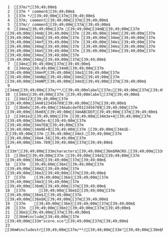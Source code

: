      1	[37m/*[39;49;00m$
     2	[37m * comment[39;49;00m$
     3	[37m */[39;49;00m[37m[39;49;00m$
     4	[37m; comment[39;49;00m[37m[39;49;00m$
     5	[37m// comment[39;49;00m[37m[39;49;00m$
     6	[34ma[39;49;00m[37m [39;49;00m[34mB[39;49;00m[37m [39;49;00m[34mb[39;49;00m[37m [39;49;00m[34mC[39;49;00m[37m [39;49;00m[34md[39;49;00m[37m [39;49;00m[34me[39;49;00m[37m [39;49;00m[34mf[39;49;00m[37m [39;49;00m[34mi[39;49;00m[37m [39;49;00m[34mq[39;49;00m[37m [39;49;00m[34ms[39;49;00m[37m [39;49;00m[34mt[39;49;00m[37m [39;49;00m[34mv[39;49;00m[37m [39;49;00m[34mx[39;49;00m[37m [39;49;00m[34my[39;49;00m[37m[39;49;00m$
     7	[34mz[39;49;00m[37m[39;49;00m$
     8	[34mnp[39;49;00m[34m0[39;49;00m[37m [39;49;00m[34mnP[39;49;00m[34m1[39;49;00m[37m [39;49;00m[34mNp[39;49;00m[34m2[39;49;00m[37m [39;49;00m[34mNP[39;49;00m[34m3[39;49;00m[37m[39;49;00m$
     9	[34mm[39;49;00m[37m/**/[39;49;00mlabel[37m;[39;49;00m[37m[39;49;00m$
    10	[34mn[39;49;00m[37m [39;49;00mlabel[37m[39;49;00m$
    11	[34m123[39;49;00m[37m [39;49;00m[34m0123456789[39;49;00m[37m[39;49;00m$
    12	[36m0x[39;49;00m[34mabcdef0123456789[39;49;00m[37m [39;49;00m[36m0X[39;49;00m[34mABCDEF[39;49;00m[37m[39;49;00m$
    13	[34m1e2[39;49;00m[37m [39;49;00m[34m3e+4[39;49;00m[37m [39;49;00m[34m5e-6[39;49;00m[37m [39;49;00m[34m7E8[39;49;00m[37m [39;49;00m[34m9E+0[39;49;00m[37m [39;49;00m[34m1E-2[39;49;00m[37m [39;49;00m[34m3.[39;49;00m[37m [39;49;00m[34m4.56[39;49;00m[37m [39;49;00m[34m.789[39;49;00m[37m[39;49;00m$
    14	[33m"[39;49;00m[33mcharacters[39;49;00m[36m$MACRO.[39;49;00m[33m"[39;49;00m[37m[39;49;00m$
    15	[36m{[39;49;00m[37m [39;49;00m[34m1[39;49;00m[37m [39;49;00m[36mI[39;49;00m[37m[39;49;00m$
    16	[37m  [39;49;00m[36m{[39;49;00m[37m [39;49;00m[34m2[39;49;00m[37m [39;49;00m[36mJ[39;49;00m[37m[39;49;00m$
    17	[37m    [39;49;00m[36m{[39;49;00m[37m [39;49;00m[34m3[39;49;00m[37m [39;49;00m[36mK[39;49;00m[37m[39;49;00m$
    18	[37m      [39;49;00m[36m$I[39;49;00m[37m [39;49;00m[36m$J[39;49;00m[37m [39;49;00m[36m$K[39;49;00m[37m[39;49;00m$
    19	[37m    [39;49;00m[36m}[39;49;00m[37m[39;49;00m$
    20	[37m  [39;49;00m[36m}[39;49;00m[37m[39;49;00m$
    21	[36m}[39;49;00m[37m[39;49;00m$
    22	[36m#include[39;49;00m[37m [39;49;00m[33m"score.sco"[39;49;00m[37m[39;49;00m$
    23	[36m#includestr[39;49;00m[37m/**/[39;49;00m[33m"[39;49;00m[36m$MACRO.[39;49;00m[33m.sco[39;49;00m[33m"[39;49;00m$
